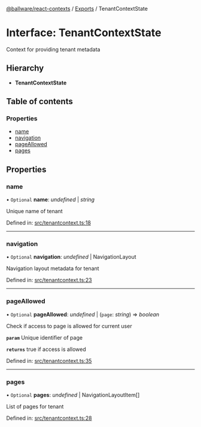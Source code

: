 [@ballware/react-contexts](../README.md) / [Exports](../modules.md) / TenantContextState

# Interface: TenantContextState

Context for providing tenant metadata

## Hierarchy

* **TenantContextState**

## Table of contents

### Properties

- [name](tenantcontextstate.md#name)
- [navigation](tenantcontextstate.md#navigation)
- [pageAllowed](tenantcontextstate.md#pageallowed)
- [pages](tenantcontextstate.md#pages)

## Properties

### name

• `Optional` **name**: *undefined* \| *string*

Unique name of tenant

Defined in: [src/tenantcontext.ts:18](https://github.com/frankball/ballware-react-contexts/blob/6321ec4/src/tenantcontext.ts#L18)

___

### navigation

• `Optional` **navigation**: *undefined* \| NavigationLayout

Navigation layout metadata for tenant

Defined in: [src/tenantcontext.ts:23](https://github.com/frankball/ballware-react-contexts/blob/6321ec4/src/tenantcontext.ts#L23)

___

### pageAllowed

• `Optional` **pageAllowed**: *undefined* \| (`page`: *string*) => *boolean*

Check if access to page is allowed for current user

**`param`** Unique identifier of page

**`returns`** true if access is allowed

Defined in: [src/tenantcontext.ts:35](https://github.com/frankball/ballware-react-contexts/blob/6321ec4/src/tenantcontext.ts#L35)

___

### pages

• `Optional` **pages**: *undefined* \| NavigationLayoutItem[]

List of pages for tenant

Defined in: [src/tenantcontext.ts:28](https://github.com/frankball/ballware-react-contexts/blob/6321ec4/src/tenantcontext.ts#L28)
